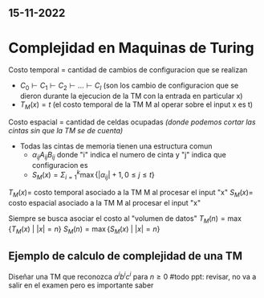 15-11-2022
---
# Complejidad en Maquinas de Turing

Costo temporal = cantidad de cambios de configuracion que se realizan
- $C_0 \vdash C_1 \vdash C_2 \vdash ... \vdash C_I$ (son los cambio de configuracion que se dieron durante la ejecucion de la TM con la entrada en particular x)
- $T_M(x) = t$ (el costo temporal de la TM M al operar sobre el input x es t)

Costo espacial = cantidad de celdas ocupadas *(donde podemos cortar las cintas sin que la TM se de cuenta)*
- Todas las cintas de memoria tienen una estructura comun
	- $\alpha_{ij}A_{ij}B_{ij}$ donde "i" indica el numero de cinta y "j" indica que configuracion es
	- $S_M(x) = \Sigma_{i = 1}^k \max\{|\alpha_{ij}| + 1, 0 \le j \le t\}$

$T_M(x) =$ costo temporal asociado a la TM M al procesar el input "x"
$S_M(x) =$ costo espacial asociado a la TM M al procesar el input "x"

Siempre se busca asociar el costo al "volumen de datos"
$T_M(n) = \max\{T_M(x) \ | \ |x| = n\}$
$S_M(n) = \max\{S_M(x) \ | \ |x| = n\}$

## Ejemplo de calculo de complejidad de una TM
Diseñar una TM que reconozca $a^ib^ic^i$ para $n \ge 0$
#todo ppt: revisar, no va a salir en el examen pero es importante saber

